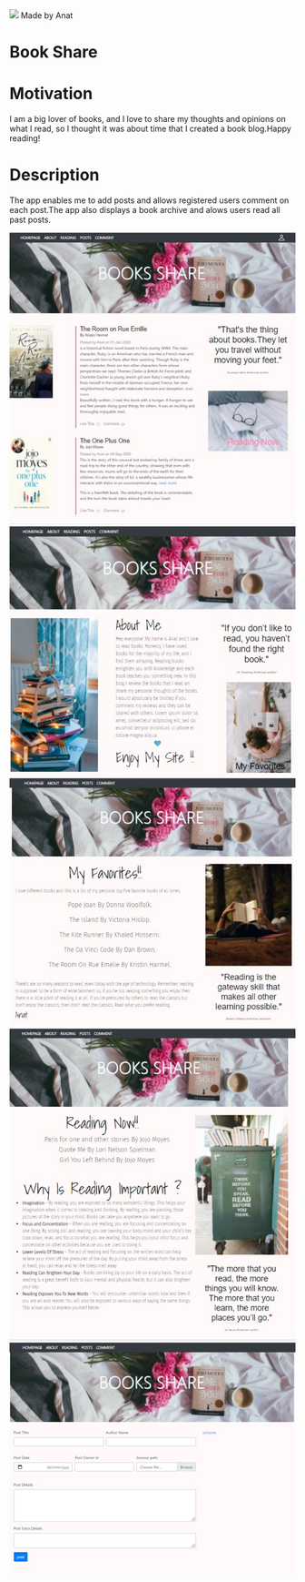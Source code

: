 <div id="container" style="white-space:nowrap">
<div style="display:inline-block">
  <img src="https://img.icons8.com/office/80/000000/api.png"/>
</div>
<div style="display:inline-block; white-space:nowrap;">
   Made by Anat
</div>
 </div> 




# Book Share


  
# Motivation
  
I am a big lover of books, and I love to share my thoughts and opinions on what I read, so I thought it was about time that I created a book blog.Happy reading!
  
# Description

The app enables me to add posts and allows registered users comment on each post.The app also displays a book archive and alows users read all past posts.
  
![Image](main.jpg)
![Image](about.jpg)
![Image](favorites.jpg)
![Image](reading.jpg)
![Image](post.jpg)

